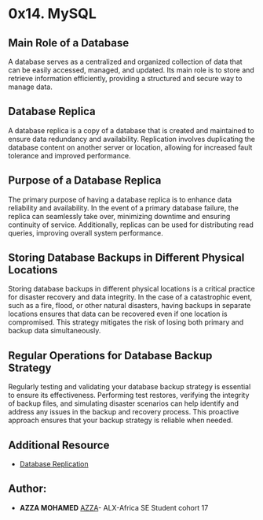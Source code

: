 
# 0x14. MySQL

## Main Role of a Database

A database serves as a centralized and organized collection of data that can be easily accessed, managed, and updated. Its main role is to store and retrieve information efficiently, providing a structured and secure way to manage data.

## Database Replica

A database replica is a copy of a database that is created and maintained to ensure data redundancy and availability. Replication involves duplicating the database content on another server or location, allowing for increased fault tolerance and improved performance.

## Purpose of a Database Replica

The primary purpose of having a database replica is to enhance data reliability and availability. In the event of a primary database failure, the replica can seamlessly take over, minimizing downtime and ensuring continuity of service. Additionally, replicas can be used for distributing read queries, improving overall system performance.

## Storing Database Backups in Different Physical Locations

Storing database backups in different physical locations is a critical practice for disaster recovery and data integrity. In the case of a catastrophic event, such as a fire, flood, or other natural disasters, having backups in separate locations ensures that data can be recovered even if one location is compromised. This strategy mitigates the risk of losing both primary and backup data simultaneously.

## Regular Operations for Database Backup Strategy

Regularly testing and validating your database backup strategy is essential to ensure its effectiveness. Performing test restores, verifying the integrity of backup files, and simulating disaster scenarios can help identify and address any issues in the backup and recovery process. This proactive approach ensures that your backup strategy is reliable when needed.

## Additional Resource

- [Database Replication](https://www.digitalocean.com/community/tutorials/how-to-choose-a-redundancy-plan-to-ensure-high-availability#sql-replication)

## Author:
* **AZZA MOHAMED** [AZZA](https://github.com/medazza)- ALX-Africa SE Student cohort 17
